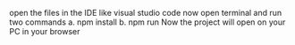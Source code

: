 open the files in the IDE like visual studio code
now open terminal and run two commands a. npm install b. npm run
Now the project will open on your PC in your browser
